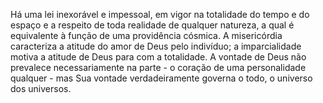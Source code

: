 ﻿Há uma lei inexorável e impessoal, em vigor na totalidade do tempo e do espaço e a respeito de toda realidade de qualquer natureza, a qual é equivalente à função de uma providência cósmica. A misericórdia caracteriza a atitude do amor de Deus pelo indivíduo; a imparcialidade motiva a atitude de Deus para com a totalidade. A vontade de Deus não prevalece necessariamente na parte - o coração de uma personalidade qualquer - mas Sua vontade verdadeiramente  governa o todo, o universo dos universos.